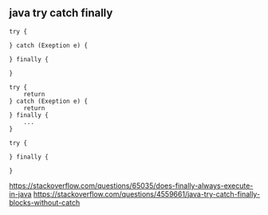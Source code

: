 ## java try catch finally

```
try {

} catch (Exeption e) {

} finally {

}
```

```
try {
    return
} catch (Exeption e) {
    return
} finally {
    ...
}
```


```
try {

} finally {

}
```

https://stackoverflow.com/questions/65035/does-finally-always-execute-in-java
https://stackoverflow.com/questions/4559661/java-try-catch-finally-blocks-without-catch
